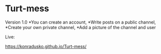 # Turt-mess


Version 1.0
*You can create an account,
*Write posts on a public channel,
*Create  your own private channel,
*Add a picture of the channel and user

Live:

https://konradusko.github.io/Turt-mess/

